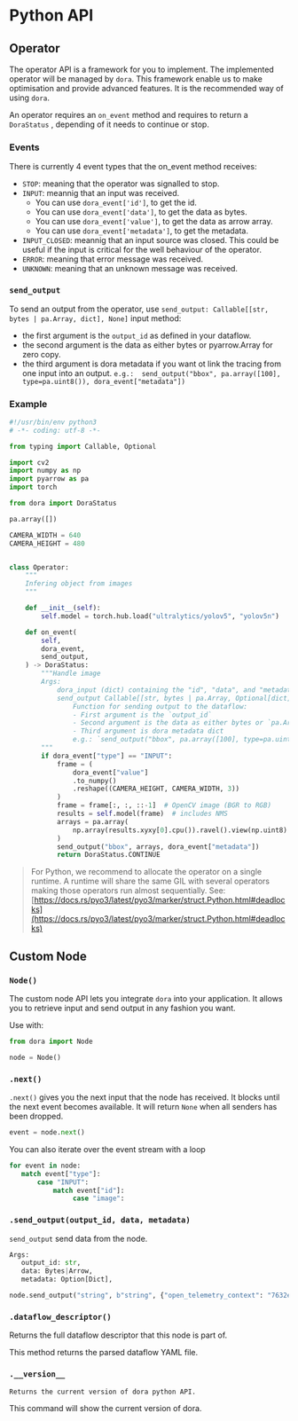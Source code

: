 # Python API

<!---
This file is auto-generated using:
npm run update-python-api
-->

## Operator

The operator API is a framework for you to implement. The implemented operator will be managed by `dora`. This framework enable us to make optimisation and provide advanced features. It is the recommended way of using `dora`.

An operator requires an `on_event` method and requires to return a `DoraStatus` , depending of it needs to continue or stop.

### Events

There is currently 4 event types that the on_event method receives:

- `STOP`: meaning that the operator was signalled to stop.
- `INPUT`: meannig that an input was received.
  - You can use `dora_event['id']`, to get the id.
  - You can use `dora_event['data']`, to get the data as bytes.
  - You can use `dora_event['value']`, to get the data as arrow array.
  - You can use `dora_event['metadata']`, to get the metadata.
- `INPUT_CLOSED`: meannig that an input source was closed. This could be useful if the input is critical for the well behaviour of the operator.
- `ERROR`: meaning that error message was received.
- `UNKNOWN`: meaning that an unknown message was received.

### `send_output`

To send an output from the operator, use `send_output: Callable[[str, bytes | pa.Array, dict], None]` input method:

- the first argument is the `output_id` as defined in your dataflow.
- the second argument is the data as either bytes or pyarrow.Array for zero copy.
- the third argument is dora metadata if you want ot link the tracing from one input into an output.
  `e.g.:  send_output("bbox", pa.array([100], type=pa.uint8()), dora_event["metadata"])`

### Example

```python
#!/usr/bin/env python3
# -*- coding: utf-8 -*-

from typing import Callable, Optional

import cv2
import numpy as np
import pyarrow as pa
import torch

from dora import DoraStatus

pa.array([])

CAMERA_WIDTH = 640
CAMERA_HEIGHT = 480


class Operator:
    """
    Infering object from images
    """

    def __init__(self):
        self.model = torch.hub.load("ultralytics/yolov5", "yolov5n")

    def on_event(
        self,
        dora_event,
        send_output,
    ) -> DoraStatus:
        """Handle image
        Args:
            dora_input (dict) containing the "id", "data", and "metadata"
            send_output Callable[[str, bytes | pa.Array, Optional[dict]], None]:
                Function for sending output to the dataflow:
                - First argument is the `output_id`
                - Second argument is the data as either bytes or `pa.Array`
                - Third argument is dora metadata dict
                e.g.: `send_output("bbox", pa.array([100], type=pa.uint8()), dora_event["metadata"])`
        """
        if dora_event["type"] == "INPUT":
            frame = (
                dora_event["value"]
                .to_numpy()
                .reshape((CAMERA_HEIGHT, CAMERA_WIDTH, 3))
            )
            frame = frame[:, :, ::-1]  # OpenCV image (BGR to RGB)
            results = self.model(frame)  # includes NMS
            arrays = pa.array(
                np.array(results.xyxy[0].cpu()).ravel().view(np.uint8)
            )
            send_output("bbox", arrays, dora_event["metadata"])
            return DoraStatus.CONTINUE
```

> For Python, we recommend to allocate the operator on a single runtime. A runtime will share the same GIL with several operators making those operators run almost sequentially. See: [https://docs.rs/pyo3/latest/pyo3/marker/struct.Python.html#deadlocks](https://docs.rs/pyo3/latest/pyo3/marker/struct.Python.html#deadlocks)

## Custom Node

### `Node()`

The custom node API lets you integrate `dora` into your application.
It allows you to retrieve input and send output in any fashion you want.

Use with:

```python
from dora import Node

node = Node()
```

### `.next()`

`.next()` gives you the next input that the node has received.
It blocks until the next event becomes available.
It will return `None` when all senders has been dropped.

```python
event = node.next()
```

You can also iterate over the event stream with a loop

```python
for event in node:
   match event["type"]:
       case "INPUT":
           match event["id"]:
                case "image":
```

### `.send_output(output_id, data, metadata)`

`send_output` send data from the node.

```python
Args:
   output_id: str,
   data: Bytes|Arrow,
   metadata: Option[Dict],
```

```python
node.send_output("string", b"string", {"open_telemetry_context": "7632e76"})
```

### `.dataflow_descriptor()`

Returns the full dataflow descriptor that this node is part of.

This method returns the parsed dataflow YAML file.

### `.__version__`

```
Returns the current version of dora python API.
```

This command will show the current version of dora.
